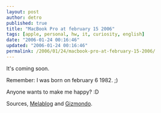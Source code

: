 ```yaml
---
layout: post
author: detro
published: true
title: "MacBook Pro at february 15 2006"
tags: [apple, personal, hw, it, curiosity, english]
date: "2006-01-24 00:16:46"
updated: "2006-01-24 00:16:46"
permalink: /2006/01/24/macbook-pro-at-february-15-2006/
---
```


It's coming soon.

Remember: I was born on february 6 1982. ;)

Anyone wants to make me happy? :D

Sources, <a href="http://www.melablog.it/post/1403/macbook-dal-15-febbraio">Melablog</a> and <a href="http://us.gizmodo.com/gadgets/laptops/macbook-pro-arrives-february-15-149937.php">Gizmondo</a>.
